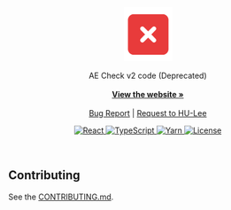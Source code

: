 <p align="center">
  <a href="https://github.com/HU-Lee/aecheck-v2">
    <img src="logo.png" alt="Logo">
  </a>

  <p align="center">
    AE Check v2 code (Deprecated)
    <br>
    <br>
    <a href="https://old.aecheck.com/"><strong>View the website »</strong></a>
    <br>
    <br>
    <a href="https://github.com/HU-Lee/aecheck-v2/issues">Bug Report</a>
    |
    <a href="https://github.com/HU-Lee/aecheck-v2/issues">Request to HU-Lee</a>
  </p>

  <p align="center">
    <a href="https://react.dev/">
      <img src="https://img.shields.io/badge/React-61DAFB.svg?style=flat&logo=React&logoColor=black" alt="React">
    </a>
    <a href="https://www.typescriptlang.org/">
      <img src="https://img.shields.io/badge/TypeScript-3178C6.svg?style=flat&logo=TypeScript&logoColor=white" alt="TypeScript">
    </a>
    <a href="https://yarnpkg.com/">
      <img src="https://img.shields.io/badge/Yarn-2C8EBB?logo=yarn&logoColor=fff&style=flat" alt="Yarn">
    </a>
    <a href="./LICENSE">
      <img src="https://img.shields.io/github/license/HU-Lee/aecheck-v2" alt="License">
    </a>
  </p>
</p>

<!-- Content -->

<br>

## Contributing

See the [CONTRIBUTING.md][contributing].

[contributing]: ./CONTRIBUTING.md
